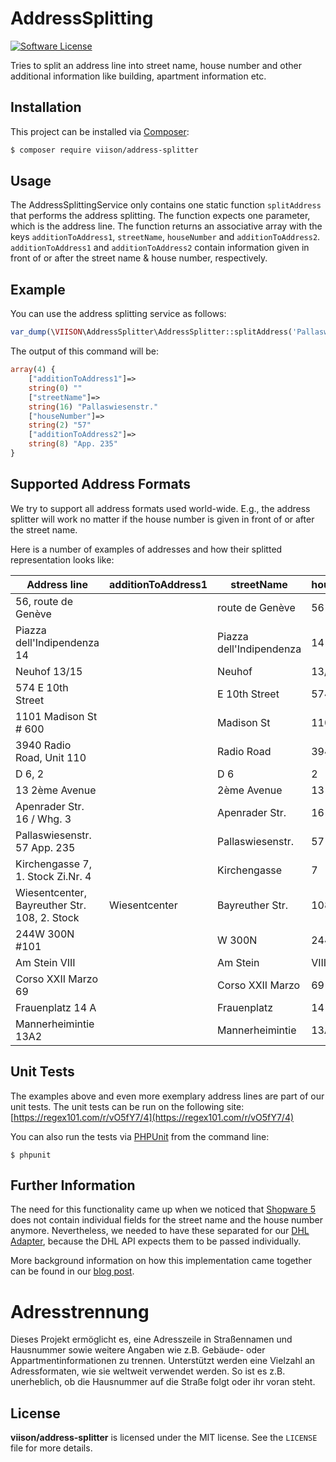 # AddressSplitting

[![Software License](https://img.shields.io/badge/license-MIT-brightgreen.svg?style=flat-square)](LICENSE)

Tries to split an address line into street name, house number and other additional information like building,
apartment information etc.

## Installation

This project can be installed via [Composer](https://getcomposer.org/):

``` bash
$ composer require viison/address-splitter
```

## Usage
The AddressSplittingService only contains one static function `splitAddress` that performs the address splitting.
The function expects one parameter, which is the address line. The function returns an associative array with the
keys `additionToAddress1`, `streetName`, `houseNumber` and `additionToAddress2`. `additionToAddress1` and `additionToAddress2`
contain information given in front of or after the street name & house number, respectively.
 
## Example
You can use the address splitting service as follows:

```php
var_dump(\VIISON\AddressSplitter\AddressSplitter::splitAddress('Pallaswiesenstr. 57 App. 235'));
```

The output of this command will be:

```php
array(4) {
	["additionToAddress1"]=>
	string(0) ""
	["streetName"]=>
	string(16) "Pallaswiesenstr."
	["houseNumber"]=>
	string(2) "57"
	["additionToAddress2"]=>
	string(8) "App. 235"
}
```

## Supported Address Formats
We try to support all address formats used world-wide. E.g., the address splitter will work no matter if the house number
is given in front of or after the street name.

Here is a number of examples of addresses and how their splitted representation looks like: 

| Address line                                | additionToAddress1 |  streetName            | houseNumber | additionToAddress2 |
|---------------------------------------------|--------------------|------------------------|-------------|--------------------|
|56, route de Genève                          |                    |route de Genève         |56           |                    |
|Piazza dell'Indipendenza 14                  |                    |Piazza dell'Indipendenza|14           |                    |
|Neuhof 13/15                                 |                    |Neuhof                  |13/15        |                    |
|574 E 10th Street                            |                    |E 10th Street           |574          |                    |
|1101 Madison St # 600                        |                    |Madison St              |1101         |# 600               |
|3940 Radio Road, Unit 110                    |                    |Radio Road              |3940         |Unit 110            |
|D 6, 2                                       |                    |D 6                     |2            |                    |
|13 2ème Avenue                               |                    |2ème Avenue             |13           |                    |
|Apenrader Str. 16 / Whg. 3                   |                    |Apenrader Str.          |16           |Whg. 3              |
|Pallaswiesenstr. 57 App. 235                 |                    |Pallaswiesenstr.        |57           |App. 235            |
|Kirchengasse 7, 1. Stock Zi.Nr. 4            |                    |Kirchengasse            |7            |1. Stock Zi.Nr. 4   |
|Wiesentcenter, Bayreuther Str. 108, 2. Stock |Wiesentcenter       |Bayreuther Str.         |108          |2. Stock            |
|244W 300N #101                               |                    |W 300N                  |244          |#101                |
|Am Stein VIII                                |                    |Am Stein                |VIII         |                    |
|Corso XXII Marzo 69                          |                    |Corso XXII Marzo        |69           |                    |
|Frauenplatz 14 A                             |                    |Frauenplatz             |14 A         |                    |
|Mannerheimintie 13A2                         |                    |Mannerheimintie         |13A2         |&nbsp;              |


## Unit Tests

The examples above and even more exemplary address lines are part of our unit tests. The unit tests can be run on the following site: [https://regex101.com/r/vO5fY7/4](https://regex101.com/r/vO5fY7/4)


You can also run the tests via [PHPUnit](https://phpunit.de/) from the command line:

```
$ phpunit
```

## Further Information
The need for this functionality came up when we noticed that [Shopware 5](https://github.com/shopware/shopware) does not contain individual fields for the street name
and the house number anymore. Nevertheless, we needed to have these separated for our [DHL Adapter](http://store.shopware.com/viison00656/dhl-adapter.html),
because the DHL API expects them to be passed individually.

More background information on how this implementation came together can be found in our [blog post](http://blog.viison.com/post/115849166487/shopware-5-from-a-technical-point-of-view#address-splitting).

# Adresstrennung
Dieses Projekt ermöglicht es, eine Adresszeile in Straßennamen und Hausnummer sowie weitere Angaben wie z.B. Gebäude- oder Appartmentinformationen zu trennen. Unterstützt werden eine Vielzahl an Adressformaten,
wie sie weltweit verwendet werden. So ist es z.B. unerheblich, ob die Hausnummer auf die Straße folgt oder ihr voran steht.

## License ##

**viison/address-splitter** is licensed under the MIT license.  See the `LICENSE` file for more details.


